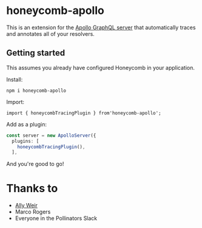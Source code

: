 # honeycomb-apollo

This is an extension for the [Apollo GraphQL server](https://www.apollographql.com/docs/apollo-server/) that automatically traces and annotates all of your resolvers.

## Getting started

This assumes you already have configured Honeycomb in your application.

Install:

`npm i honeycomb-apollo`

Import:

`import { honeycombTracingPlugin } from'honeycomb-apollo';`

Add as a plugin:

```typescript
const server = new ApolloServer({
  plugins: [
    honeycombTracingPlugin(),
  ],
```

And you're good to go!

# Thanks to

 - [Ally Weir](https://gist.github.com/allyjweir)
 - Marco Rogers
 - Everyone in the Pollinators Slack
